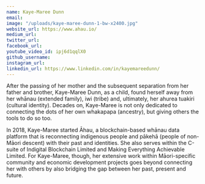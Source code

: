 ```yaml
---
name: Kaye-Maree Dunn
email: 
image: "/uploads/kaye-maree-dunn-1-bw-x2400.jpg"
website_url: https://www.ahau.io/
medium_url: 
twitter_url: 
facebook_url: 
youtube_video_id: ipj6d1qqlX0
github_username: 
instagram_url: 
linkedin_url: https://www.linkedin.com/in/kayemareedunn/
---
```


After the passing of her mother and the subsequent separation from her father and brother, Kaye-Maree Dunn, as a child, found herself away from her whānau (extended family), iwi (tribe) and, ultimately, her ahurea tuakiri (cultural identity). Decades on, Kaye-Maree is not only dedicated to connecting the dots of her own whakapapa (ancestry), but giving others the tools to do so too.

In 2018, Kaye-Maree started Āhau, a blockchain-based whānau data platform that is reconnecting indigenous people and pākehā (people of non-Māori descent) with their past and identities. She also serves within the C-suite of Indigital Blockchain Limited and Making Everything Achievable Limited. For Kaye-Maree, though, her extensive work within Māori-specific community and economic development projects goes beyond connecting her with others by also bridging the gap between her past, present and future.
